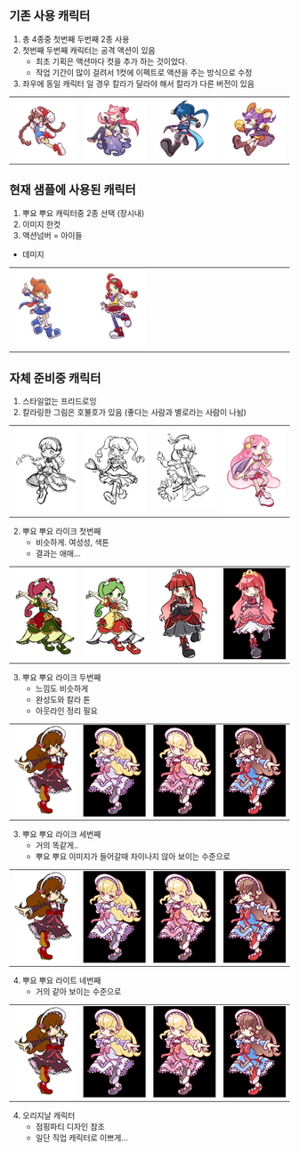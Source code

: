 ## 기존 사용 캐릭터 
1) 총 4종중 첫번째 두번째 2종 사용
2) 첫번째 두번째 캐릭터는 공격 액션이 있음 
    - 최초 기획은 액션마다 컷을 추가 하는 것이었다.
    - 작업 기간이 많이 걸려서 1컷에 이펙트로 액션을 주는 방식으로 수정 
3) 좌우에 동일 캐릭터 일 경우 칼라가 달라야 해서 칼라가 다른 버전이 있음

<table width = 100%>
  <tr>
    <td width = 25% > 
      <img src ="image/Ch/Mari_1p.png">
    </td>
        <td width = 25% > 
      <img src ="image/Ch/Sora_1p.png">
    </td>
        <td width = 25% > 
      <img src ="image/Ch/Ice_1p.png">
    </td>
        <td width = 25% > 
      <img src ="image/Ch/Cheda_2p.png">
    </td>
  </tr>
</table>

## 현재 샘플에 사용된 캐릭터 
1) 뿌요 뿌요 캐릭터중 2종 선택 (장시내)
2) 이미지 한컷
3) 액션넘버 
  = 아이들 
  - 데미지

<table width = 100%>
  <tr>
    <td width = 50% > 
      <img src ="image/Ch/photo_2023-03-31_15-40-34.jpg">
    </td>
    <td width = 50%></td>
  </tr>
</table>


## 자체 준비중 캐릭터 
1) 스타일없는 프리드로잉
2) 칼라링한 그림은 호불호가 있음 (좋다는 사람과 별로라는 사람이 나뉨)

<table width = 100%>
  <tr>
    <td width = 25% > 
      <img src ="image/Ch/photo_2023-03-20_12-12-00 (2).jpg">
    </td>
        <td width = 25% > 
      <img src ="image/Ch/photo_2023-03-20_12-12-00.jpg">
    </td>
        <td width = 25% > 
      <img src ="image/Ch/photo_2023-03-20_12-12-01.jpg">
    </td>
        <td width = 25% > 
      <img src ="image/Ch/ch)_2.png">
    </td>
  </tr>
</table>

2) 뿌요 뿌요 라이크 첫번째
    - 비슷하게. 여성성, 색톤 
    - 결과는 애매...

<table width = 100%><tr>
    <td width = 25% ><img src=image/Ch/photo_2023-03-22_15-41-02.jpg></td>
    <td width = 25% ><img src=image/Ch/photo_2023-03-22_15-52-53.jpg></td>
    <td width = 25% ><img src=image/Ch/photo_2023-03-22_18-01-25.jpg></td>
    <td width = 25% ><img src=image/Ch/photo_2023-03-24_11-01-52.jpg></td>
</tr></table>

3) 뿌요 뿌요 라이크 두번째
    - 느낌도 비슷하게 
    - 완성도와 칼라 톤
    - 아웃라인 정리 필요 

<table width = 100%><tr>
    <td width = 25% ><img src=image/Ch/photo_2023-03-24_13-26-43.jpg></td>
    <td width = 25% ><img src=image/Ch/photo_2023-03-27_18-17-18.jpg></td>
    <td width = 25% ><img src=image/Ch/photo_2023-03-27_18-17-19.jpg></td>
    <td width = 25% ><img src=image/Ch/photo_2023-03-27_22-26-46.jpg></td>
</tr></table>


3) 뿌요 뿌요 라이크 세번째
    - 거의 똑같게..  
    - 뿌요 뿌요 이미지가 들어갈때 차이나지 않아 보이는 수준으로 

<table width = 100%><tr>
    <td width = 25% ><img src=image/Ch/photo_2023-03-24_13-26-43.jpg></td>
    <td width = 25% ><img src=image/Ch/photo_2023-03-27_18-17-18.jpg></td>
    <td width = 25% ><img src=image/Ch/photo_2023-03-27_18-17-19.jpg></td>
    <td width = 25% ><img src=image/Ch/photo_2023-03-27_22-26-46.jpg></td>
</tr></table>

4) 뿌요 뿌요 라이트 네번째
    - 거의 같아 보이는 수준으로 
<table width = 100%><tr>
    <td width = 25% ><img src=image/Ch/photo_2023-03-24_13-26-43.jpg></td>
    <td width = 25% ><img src=image/Ch/photo_2023-03-27_18-17-18.jpg></td>
    <td width = 25% ><img src=image/Ch/photo_2023-03-27_18-17-19.jpg></td>
    <td width = 25% ><img src=image/Ch/photo_2023-03-27_22-26-46.jpg></td>
</tr></table>



4) 오리지날 캐릭터
    - 점핑파티 디자인 참조 
    - 일단 직업 캐릭터로 이쁘게...  


